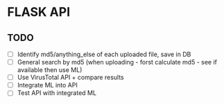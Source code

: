 # FLASK API

## TODO
- [ ] Identify md5/anything_else of each uploaded file, save in DB 
- [ ] General search by md5 (when uploading - forst calculate md5 - see if available then use ML)
- [ ] Use VirusTotal API + compare results
- [ ] Integrate ML into API
- [ ] Test API with integrated ML